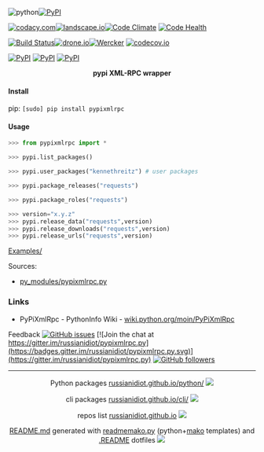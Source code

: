 ![python](https://img.shields.io/badge/language-python-blue.svg)[![PyPI](https://img.shields.io/pypi/pyversions/pypixmlrpc.svg)](https://pypi.python.org/pypi/pypixmlrpc)

[![codacy.com](https://img.shields.io/codacy/2d0aefd518834ab49eb01c0d475fcef9.svg)](https://www.codacy.com/app/russianidiot-github/pypixmlrpc-py/dashboard)[![landscape.io](https://landscape.io/github/russianidiot/pypixmlrpc.py/master/landscape.svg?style=flat)](https://landscape.io/github/russianidiot/pypixmlrpc.py/master)[![Code Climate](https://img.shields.io/codeclimate/github/russianidiot/pypixmlrpc.py.svg)](https://codeclimate.com/github/russianidiot/pypixmlrpc.py)
[![Code Health](https://scrutinizer-ci.com/g/russianidiot/pypixmlrpc.py/badges/quality-score.png?b=master)](https://scrutinizer-ci.com/g/russianidiot/pypixmlrpc.py)

[![Build Status](https://travis-ci.org/russianidiot/pypixmlrpc.py.svg?branch=master)](https://travis-ci.org/russianidiot/pypixmlrpc.py)[![drone.io](https://drone.io/github.com/russianidiot/pypixmlrpc.py/status.png)](https://drone.io/github.com/russianidiot/pypixmlrpc.py)[![Wercker](https://app.wercker.com/status/dcbb3555061ed95f4da533e02bbc4d98/s/master)](https://app.wercker.com/#applications/5702b5e6a7bb73af2515f8d7/)
[![codecov.io](https://codecov.io/github/russianidiot/pypixmlrpc.py/coverage.svg?branch=master)](https://codecov.io/github/russianidiot/pypixmlrpc.py?branch=master)

[![PyPI](https://img.shields.io/pypi/v/pypixmlrpc.svg)](https://pypi.python.org/pypi/pypixmlrpc)
[![PyPI](https://img.shields.io/pypi/dm/pypixmlrpc.svg)](https://pypi.python.org/pypi/pypixmlrpc)
[![PyPI](https://img.shields.io/pypi/dd/pypixmlrpc.svg)](https://pypi.python.org/pypi/pypixmlrpc)

<p align="center">
    <b>pypi XML-RPC wrapper</b>
</p>

#### Install

pip: 
`[sudo] pip install pypixmlrpc`

#### Usage
```python
>>> from pypixmlrpc import *

>>> pypi.list_packages()

>>> pypi.user_packages("kennethreitz") # user packages

>>> pypi.package_releases("requests")

>>> pypi.package_roles("requests")

>>> version="x.y.z"
>>> pypi.release_data("requests",version)
>>> pypi.release_downloads("requests",version)
>>> pypi.release_urls("requests",version)
```

[Examples/](https://github.com/russianidiot/pypixmlrpc.py/tree/master/Examples)

Sources:
*	[py_modules/pypixmlrpc.py](https://github.com/russianidiot/pypixmlrpc.py/blob/master/py_modules/pypixmlrpc.py)

### Links

*	PyPiXmlRpc - PythonInfo Wiki - [wiki.python.org/moin/PyPiXmlRpc](http://wiki.python.org/moin/PyPiXmlRpc)

Feedback
[![GitHub issues](https://img.shields.io/github/issues/russianidiot/pypixmlrpc.py.svg)](https://github.com/russianidiot/pypixmlrpc.py/issues)
[![Join the chat at https://gitter.im/russianidiot/pypixmlrpc.py](https://badges.gitter.im/russianidiot/pypixmlrpc.py.svg)](https://gitter.im/russianidiot/pypixmlrpc.py)
[![GitHub followers](https://img.shields.io/github/followers/russianidiot.svg?style=social&label=Follow)](https://github.com/russianidiot)

* * *

<p align="center">
	Python packages <a href="http://russianidiot.github.io/python/">russianidiot.github.io/python/</a>
	<img src="http://russianidiot.github.io/images/python/16.png" />
</p>
<p align="center">
	cli packages <a href="http://russianidiot.github.io/python/">russianidiot.github.io/cli/</a>
<img src="http://russianidiot.github.io/images/cli/16.png" />
</p>

<p align="center">
	repos list <a href="http://russianidiot.github.io/">russianidiot.github.io</a> <img src="http://russianidiot.github.io/images/star/16.png" />
</p>

<p align="center">
	<a href="https://raw.githubusercontent.com/russianidiot/pypixmlrpc.py/master/README.md">README.md</a> generated with <a href="https://github.com/russianidiot/readme-mako.py">readmemako.py</a> (python+<a href="http://www.makotemplates.org/">mako</a> templates) and <a href="https://github.com/russianidiot-dotfiles/.README">.README</a> dotfiles 
<img src="http://russianidiot.github.io/images/book/16.png">
</p>
